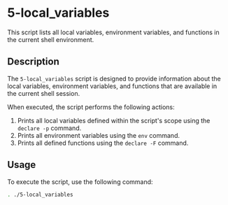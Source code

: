 # 5-local_variables

This script lists all local variables, environment variables, and functions in the current shell environment.

## Description

The `5-local_variables` script is designed to provide information about the local variables, environment variables, and functions that are available in the current shell session.

When executed, the script performs the following actions:

1. Prints all local variables defined within the script's scope using the `declare -p` command.
2. Prints all environment variables using the `env` command.
3. Prints all defined functions using the `declare -F` command.

## Usage

To execute the script, use the following command:

```bash
. ./5-local_variables
